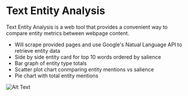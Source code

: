 # Text Entity Analysis
Text Entity Analysis is a web tool that provides a convenient way to compare entity metrics between webpage content.
- Will scrape provided pages and use Google's Natual Language API to retrieve entity data
- Side by side entity card for top 10 words ordered by salience
- Bar graph of entity type totals
- Scatter plot chart conmparing entity mentions vs salience
- Pie chart with total entity mentions 

![Alt Text](https://media.giphy.com/media/jOcBoZeBf8AgBtC4ax/giphy.gif)
